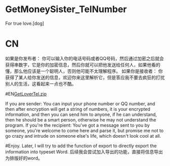 # GetMoneySister_TelNumber
For true love.[dog]
# CN
如果是你发布者： 
  你可以输入你的电话号码或者QQ号码，然后通过加密之后就会获得串数字，它是你的加密信息，然后你就可以把他发送给任何人，如果他看的懂，那么他应该是一个聪明人，否则他可能不太理解程序。 
如果你是接收者：
  你获得了某人给你发送的信息，欢迎你来这里解析它，但是答应我不要去疯狂的打扰别人的生活，这看起来一点也不酷。 
  
#EN[GetLoverTel.zip](https://github.com/GoodCooking/GetMoneySister_TelNumber/files/8197781/GetLoverTel.zip)

If you are sender:
  You can input your phone number or QQ number, and then after encryption will get a string of numbers, it is your encrypted information, and then you can send him to anyone, if he can understand, then he should be a smart person, otherwise he may not understand the program.
If you're the recipient:
  You've got a message sent to you by someone, you're welcome to come here and parse it, but promise me not to go crazy and intrude on someone else's life, which doesn't look cool at all.
 
#Enjoy.
Later, I will try to add the function of export to directly export the information into typeset Word.
后续我会尝试加入导出的功能，直接将信息导出为排版好的word。
